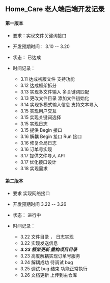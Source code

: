 ## Home_Care 老人端后端开发记录

#### 第一版本

- 要求：实现文件关键词接口
- 开发预期时间： 3.10 -- 3.20
- 状态： 已达成
- 时间记录：

  - 3.11 达成初版文件 支持功能
  - 3.12 达成框架拆分
  - 3.13 实现多文件输入 多关键词匹配
  - 3.13 更改文件目录 添加文件初始化
  - 3.14 实现多模式输入信息 支持文本导入
  - 3.15 实现用户交互
  - 3.15 实现关键词选择
  - 3.15 实现日志
  - 3.15 提供 Begin 接口
  - 3.16 解耦 Begin 接口 Run 接口
  - 3.16 修复全局日志
  - 3.16 订单号实现
  - 3.17 提供文件导入 API
  - 3.17 优化接口设计
  - 3.18 实现需求

#### 第二版本

- 要求 实现网络接口
- 开发预期时间 3.22 -- 3.26
- 状态： 进行中
- 时间记录：

  - 3.22 文件目录 ， 日志实现
  - 3.22 实现发送信息
  - **_3.23 框架更新 重构项目目录_**
  - 3.23 高度解耦实现订单号服务
  - 3.24 解耦成功 待调试 bug
  - 3.25 调试 bug 结束 功能正常执行
  - 3.26 文档更新 上传到主仓库
